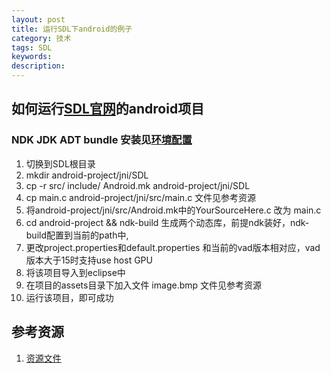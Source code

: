 ```yaml
---
layout: post
title: 运行SDL下android的例子
category: 技术
tags: SDL
keywords: 
description: 
---
```


## 如何运行[SDL官网](https://wiki.libsdl.org/)的android项目 
### NDK JDK ADT bundle 安装见[环境配置](https://lyb6537.github.io/2017/01/18/android-develop.html)

1. 切换到SDL根目录
2. mkdir android-project/jni/SDL
3. cp -r src/ include/ Android.mk android-project/jni/SDL
4. cp main.c android-project/jni/src/main.c 文件见参考资源
5. 将android-project/jni/src/Android.mk中的YourSourceHere.c 改为 main.c
6. cd android-project && ndk-build 生成两个动态库，前提ndk装好，ndk-build配置到当前的path中, 
7. 更改project.properties和default.properties 和当前的vad版本相对应，vad版本大于15时支持use host GPU
8. 将该项目导入到eclipse中
9. 在项目的assets目录下加入文件 image.bmp 文件见参考资源 
10. 运行该项目，即可成功

## 参考资源
1. [资源文件](https://github.com/lyb6537/develop-resource/tree/master/SDL/Android)
